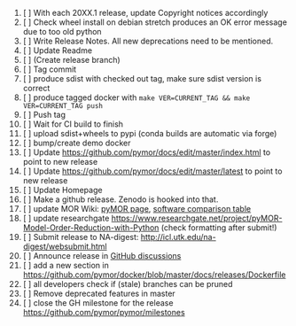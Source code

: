 
 1. [ ] With each 20XX.1 release, update Copyright notices accordingly
 1. [ ] Check wheel install on debian stretch produces an OK error message due to too old python
 1. [ ] Write Release Notes. All new deprecations need to be mentioned.
 1. [ ] Update Readme
 1. [ ] (Create release branch)
 1. [ ] Tag commit
 1. [ ] produce sdist with checked out tag, make sure sdist version is correct
 1. [ ] produce tagged docker with `make VER=CURRENT_TAG && make VER=CURRENT_TAG push`
 1. [ ] Push tag
 1. [ ] Wait for CI build to finish
 1. [ ] upload sdist+wheels to pypi (conda builds are automatic via forge)
 1. [ ] bump/create demo docker
 1. [ ] Update https://github.com/pymor/docs/edit/master/index.html to point to new release
 1. [ ] Update https://github.com/pymor/docs/edit/master/latest to point to new release
 1. [ ] Update Homepage
 1. [ ] Make a github release. Zenodo is hooked into that.
 1. [ ] update MOR Wiki:
        [pyMOR page](https://morwiki.mpi-magdeburg.mpg.de/morwiki/index.php/PyMOR),
        [software comparison table](https://morwiki.mpi-magdeburg.mpg.de/morwiki/index.php/Comparison_of_Software)
 1. [ ] update researchgate https://www.researchgate.net/project/pyMOR-Model-Order-Reduction-with-Python
        (check formatting after submit!)
 1. [ ] Submit release to NA-digest: http://icl.utk.edu/na-digest/websubmit.html
 1. [ ] Announce release in [GitHub discussions](https://github.com/pymor/pymor/discussions)
 1. [ ] add a new section in https://github.com/pymor/docker/blob/master/docs/releases/Dockerfile
 1. [ ] all developers check if (stale) branches can be pruned
 1. [ ] Remove deprecated features in master
 1. [ ] close the GH milestone for the release https://github.com/pymor/pymor/milestones
